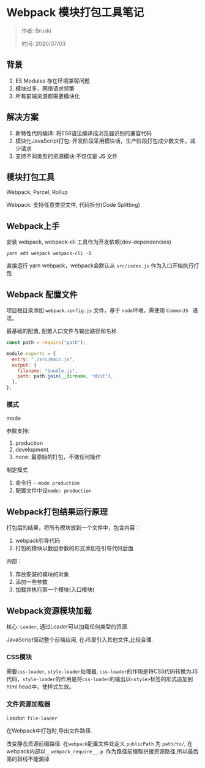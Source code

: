 # Webpack 模块打包工具笔记

> 作者: Bruski
>
> 时间: 2020/07/03

## 背景

1. ES Modules 存在环境兼容问题
2. 模块过多，网络请求频繁
3. 所有前端资源都需要模块化

## 解决方案

1. 新特性代码编译: 将ES6语法编译成浏览器识别的兼容代码
2. 模块化JavaScript打包: 开发阶段采用模块话，生产阶段打包成少数文件，减少请求
3. 支持不同类型的资源模块:不仅仅是 JS 文件

## 模块打包工具

Webpack, Parcel, Rollup

Webpack: 支持任意类型文件, 代码拆分(Code Splitting)

## Webpack上手

安装 webpack, webpack-cli 工具作为开发依赖(dev-dependencies)

```
yarn add webpack webpack-cli -D
```

直接运行 yarn webpack，webpack会默认从 `src/index.js` 作为入口开始执行打包

## Webpack 配置文件

项目根目录添加 `webpack.config.js` 文件，基于 `node`环境，需使用 `CommonJS ` 语法。

最基础的配置, 配置入口文件与输出路径和名称

```js
const path = require("path");

module.exports = {
  entry: "./src/main.js",
  output: {
    filename: "bundle.js",
    path: path.join(__dirname, "dist"),
  },
};
```

### 模式

mode

参数支持:

1. production
2. development
3. none: 最原始的打包，不做任何操作

制定模式

1. 命令行 `--mode production`
2. 配置文件中设`mode: production`

## Webpack打包结果运行原理

打包后的结果，将所有模块放到一个文件中，包含内容：

1. webpack引导代码
2. 打包的模块以数组参数的形式添加在引导代码后面

内部：

1. 存放安装的模块的对象
2. 添加一些参数
3. 加载并执行第一个模块(入口模块)

## Webpack资源模块加载

核心: `Loader`, 通过Loader可以加载任何类型的资源.

JavaScript驱动整个前端应用, 在JS里引入其他文件,比较合理.

### CSS模块

需要`css-loader`,  `style-loader`处理器, `css-loader`的作用是将CSS代码转换为JS代码，`style-loader`的作用是将`css-loader`的输出以`<style>`标签的形式追加到html head中，使样式生效。

### 文件资源加载器

Loader: `file-loader`

在Webpack中打包时,导出文件路径.

改变静态资源前缀路径: 在`webpack`配置文件处定义 `publicPath` 为 `path/to/`, 在webpack内部以`__webpack_require__.p `作为路径前缀取拼接资源路径,所以最后面的斜线不能漏掉





































